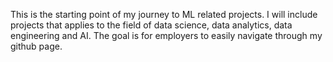 This is the starting point of my journey to ML related projects. I will include projects that applies to the field of data science, data analytics, data engineering and AI. The goal is for employers to easily navigate through my github page.
